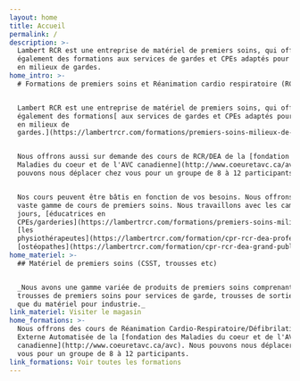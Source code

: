 ```yaml
---
layout: home
title: Accueil
permalink: /
description: >-
  Lambert RCR est une entreprise de matériel de premiers soins, qui offre
  également des formations aux services de gardes et CPEs adaptés pour les gens
  en milieux de gardes.
home_intro: >-
  # Formations de premiers soins et Réanimation cardio respiratoire (RCR/DEA)


  Lambert RCR est une entreprise de matériel de premiers soins, qui offre
  également des formations[ aux services de gardes et CPEs adaptés pour les gens
  en milieux de
  gardes.](https://lambertrcr.com/formations/premiers-soins-milieux-de-garde-cours-de-base)


  Nous offrons aussi sur demande des cours de RCR/DEA de la [fondation des
  Maladies du coeur et de l'AVC canadienne](http://www.coeuretavc.ca/avc). Nous
  pouvons nous déplacer chez vous pour un groupe de 8 à 12 participants.


  Nos cours peuvent être bâtis en fonction de vos besoins. Nous offrons une
  vaste gamme de cours de premiers soins. Nous travaillons avec les camps de
  jours, [éducatrices en
  CPEs/garderies](https://lambertrcr.com/formations/premiers-soins-milieux-de-garde-cours-de-base),
  [les
  physiothérapeutes](https://lambertrcr.com/formation/cpr-rcr-dea-professionnel-de-la-sant%C3%A9),
  [ostéopathes](https://lambertrcr.com/formation/cpr-rcr-dea-grand-public) etc.
home_materiel: >-
  ## Matériel de premiers soins (CSST, trousses etc)


  _Nous avons une gamme variée de produits de premiers soins comprenant des
  trousses de premiers soins pour services de garde, trousses de sorties ainsi
  que du matériel pour industrie._
link_materiel: Visiter le magasin
home_formations: >-
  Nous offrons des cours de Réanimation Cardio-Respiratoire/Défibrilation
  Externe Automatisée de la [fondation des Maladies du coeur et de l'AVC
  canadienne](http://www.coeuretavc.ca/avc). Nous pouvons nous déplacer chez
  vous pour un groupe de 8 à 12 participants.
link_formations: Voir toutes les formations
---
```


